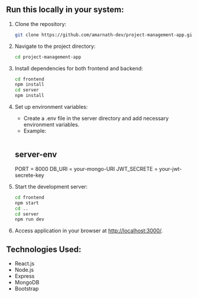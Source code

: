 ## Run this locally in your system:

1. Clone the repository:
   ```bash
   git clone https://github.com/amarnath-dev/project-management-app.git
2. Navigate to the project directory:
    ```bash
   cd project-management-app
3. Install dependencies for both frontend and backend:
    ```bash
    cd frontend
    npm install
    cd server
    npm install
4. Set up environment variables:
   - Create a .env file in the server directory and add necessary environment variables.
   - Example:
     ```makefile
   ## server-env
   PORT = 8000
   DB_URI = your-mongo-URI 
   JWT_SECRETE = your-jwt-secrete-key

  1. Start the development server:
     ```bash
     cd frontend
     npm start
     cd ..
     cd server
     npm run dev
  2. Access application in your browser at [http://localhost:3000/](http://localhost:3000/).

## Technologies Used:
- React.js
- Node.js
- Express
- MongoDB
- Bootstrap
